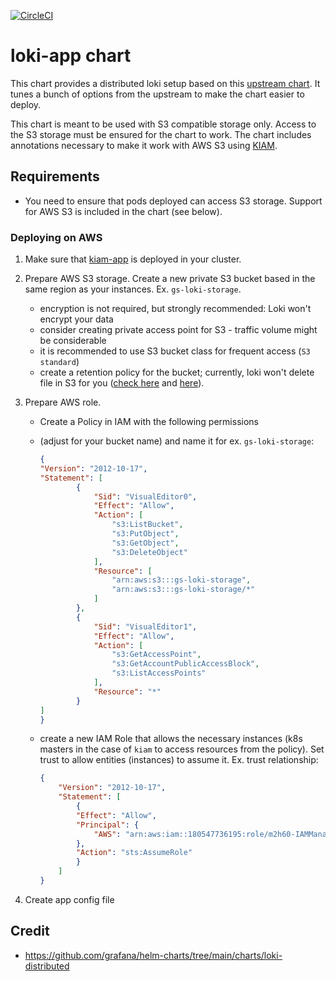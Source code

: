 [![CircleCI](https://circleci.com/gh/giantswarm/loki-app.svg?style=shield)](https://circleci.com/gh/giantswarm/loki-app)

# loki-app chart

This chart provides a distributed loki setup based on this
[upstream chart](https://github.com/grafana/helm-charts/tree/main/charts/loki-distributed).
It tunes a bunch of options from the upstream to make the chart easier to deploy.

This chart is meant to be used with S3 compatible storage only. Access to the S3
storage must be ensured for the chart to work. The chart includes annotations
necessary to make it work with AWS S3 using [KIAM](https://github.com/uswitch/kiam).

## Requirements

* You need to ensure that pods deployed can access S3 storage. Support for AWS S3
  is included in the chart (see below).

### Deploying on AWS

1. Make sure that [kiam-app](https://github.com/giantswarm/kiam-app) is deployed in
   your cluster.
2. Prepare AWS S3 storage. Create a new private S3 bucket based in the same region
   as your instances. Ex. `gs-loki-storage`.
   * encryption is not required, but strongly recommended: Loki won't encrypt your data
   * consider creating private access point for S3 - traffic volume might be
     considerable
   * it is recommended to use S3 bucket class for frequent access (`S3 standard`)
   * create a retention policy for the bucket; currently, loki won't delete
     file in S3 for you ([check here](https://grafana.com/docs/loki/latest/operations/storage/retention/) and [here](https://grafana.com/docs/loki/latest/operations/storage/table-manager/)).
3. Prepare AWS role.
   * Create a Policy in IAM with the following permissions
   * (adjust for your bucket name) and name it for ex. `gs-loki-storage`:

        ```json
        {
        "Version": "2012-10-17",
        "Statement": [
                {
                    "Sid": "VisualEditor0",
                    "Effect": "Allow",
                    "Action": [
                        "s3:ListBucket",
                        "s3:PutObject",
                        "s3:GetObject",
                        "s3:DeleteObject"
                    ],
                    "Resource": [
                        "arn:aws:s3:::gs-loki-storage",
                        "arn:aws:s3:::gs-loki-storage/*"
                    ]
                },
                {
                    "Sid": "VisualEditor1",
                    "Effect": "Allow",
                    "Action": [
                        "s3:GetAccessPoint",
                        "s3:GetAccountPublicAccessBlock",
                        "s3:ListAccessPoints"
                    ],
                    "Resource": "*"
                }
        ]
        }
        ```

   * create a new IAM Role that allows the necessary instances (k8s masters in the
     case of `kiam` to access resources from the policy). Set trust to allow 
     entities (instances) to assume it. Ex. trust relationship:

        ```json
        {
            "Version": "2012-10-17",
            "Statement": [
                {
                "Effect": "Allow",
                "Principal": {
                    "AWS": "arn:aws:iam::180547736195:role/m2h60-IAMManager-Role"
                },
                "Action": "sts:AssumeRole"
                }
            ]
        }
        ```

4. Create app config file

## Credit

* <https://github.com/grafana/helm-charts/tree/main/charts/loki-distributed>
